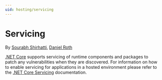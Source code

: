 ```yaml
---
uid: hosting/servicing
---
```

<a name=hosting-servicing></a>

  # Servicing

By [Sourabh Shirhatti](https://twitter.com/sshirhatti), [Daniel Roth](https://github.com/danroth27)

[.NET Core](https://microsoft.com/net/core) supports servicing of runtime components and packages to patch any vulnerabilities when they are discovered. For information on how to enable servicing for applications in a hosted environment please refer to the [.NET Core Servicing](https://docs.microsoft.com/en-us/dotnet/articles/core/versions/servicing) documentation.
